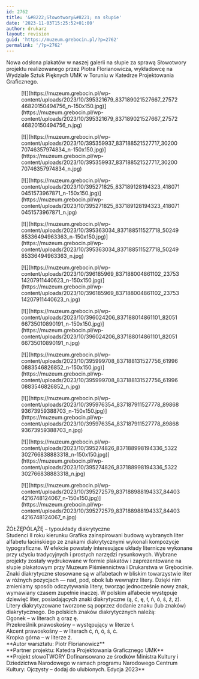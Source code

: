 ```yaml
---
id: 2762
title: '&#8222;Słowotwory&#8221; na słupie'
date: '2023-11-03T15:25:52+01:00'
author: drukarz
layout: revision
guid: 'https://muzeum.grebocin.pl/?p=2762'
permalink: '/?p=2762'
---
```


<div class="" dir="auto"><div class="x1iorvi4 x1pi30zi x1l90r2v x1swvt13" data-ad-comet-preview="message" data-ad-preview="message" id=":r51:"><div class="x78zum5 xdt5ytf xz62fqu x16ldp7u"><div class="xu06os2 x1ok221b"><div class="xdj266r x11i5rnm xat24cr x1mh8g0r x1vvkbs x126k92a"><div dir="auto">Nowa odsłona plakatów w naszej galerii na słupie za sprawą Słowotwory projektu realizowanego przez <span class="xt0psk2">Piotra Florianowicza</span>, wykładowcę na Wydziale Sztuk Pięknych UMK w Toruniu w Katedrze Projektowania Graficznego.</div></div><div dir="auto"></div></div></div><div dir="auto"></div><div class="x78zum5 xdt5ytf xz62fqu x16ldp7u"><div class="xu06os2 x1ok221b"><div dir="auto"><div class="gallery galleryid-2762 gallery-columns-5 gallery-size-thumbnail" id="gallery-1181"><figure class="gallery-item"><div class="gallery-icon portrait"> [![](https://muzeum.grebocin.pl/wp-content/uploads/2023/10/395321679_837189021527667_2757246820150494756_n-150x150.jpg)](https://muzeum.grebocin.pl/wp-content/uploads/2023/10/395321679_837189021527667_2757246820150494756_n.jpg) </div></figure><figure class="gallery-item"><div class="gallery-icon portrait"> [![](https://muzeum.grebocin.pl/wp-content/uploads/2023/10/395359937_837188521527717_3020070746357974834_n-150x150.jpg)](https://muzeum.grebocin.pl/wp-content/uploads/2023/10/395359937_837188521527717_3020070746357974834_n.jpg) </div></figure><figure class="gallery-item"><div class="gallery-icon portrait"> [![](https://muzeum.grebocin.pl/wp-content/uploads/2023/10/395271825_837189128194323_4180710451573967871_n-150x150.jpg)](https://muzeum.grebocin.pl/wp-content/uploads/2023/10/395271825_837189128194323_4180710451573967871_n.jpg) </div></figure><figure class="gallery-item"><div class="gallery-icon portrait"> [![](https://muzeum.grebocin.pl/wp-content/uploads/2023/10/395363034_837188511527718_5024985336494963363_n-150x150.jpg)](https://muzeum.grebocin.pl/wp-content/uploads/2023/10/395363034_837188511527718_5024985336494963363_n.jpg) </div></figure><figure class="gallery-item"><div class="gallery-icon portrait"> [![](https://muzeum.grebocin.pl/wp-content/uploads/2023/10/396185969_837188004861102_2375314207911440623_n-150x150.jpg)](https://muzeum.grebocin.pl/wp-content/uploads/2023/10/396185969_837188004861102_2375314207911440623_n.jpg) </div></figure><figure class="gallery-item"><div class="gallery-icon portrait"> [![](https://muzeum.grebocin.pl/wp-content/uploads/2023/10/396024206_837188014861101_8205166735010890191_n-150x150.jpg)](https://muzeum.grebocin.pl/wp-content/uploads/2023/10/396024206_837188014861101_8205166735010890191_n.jpg) </div></figure><figure class="gallery-item"><div class="gallery-icon portrait"> [![](https://muzeum.grebocin.pl/wp-content/uploads/2023/10/395999708_837188131527756_619960883546826852_n-150x150.jpg)](https://muzeum.grebocin.pl/wp-content/uploads/2023/10/395999708_837188131527756_619960883546826852_n.jpg) </div></figure><figure class="gallery-item"><div class="gallery-icon portrait"> [![](https://muzeum.grebocin.pl/wp-content/uploads/2023/10/395976354_837187911527778_8986893673959388703_n-150x150.jpg)](https://muzeum.grebocin.pl/wp-content/uploads/2023/10/395976354_837187911527778_8986893673959388703_n.jpg) </div></figure><figure class="gallery-item"><div class="gallery-icon portrait"> [![](https://muzeum.grebocin.pl/wp-content/uploads/2023/10/395274826_837188998194336_5322302766838883318_n-150x150.jpg)](https://muzeum.grebocin.pl/wp-content/uploads/2023/10/395274826_837188998194336_5322302766838883318_n.jpg) </div></figure><figure class="gallery-item"><div class="gallery-icon portrait"> [![](https://muzeum.grebocin.pl/wp-content/uploads/2023/10/395272579_837188988194337_844034216748124067_n-150x150.jpg)](https://muzeum.grebocin.pl/wp-content/uploads/2023/10/395272579_837188988194337_844034216748124067_n.jpg) </div></figure> </div></div><div dir="auto"></div><div class="x11i5rnm xat24cr x1mh8g0r x1vvkbs xtlvy1s x126k92a"><div dir="auto">ŻÓŁŻĘPÓLĄŻĘ – typoukłady diakrytyczne</div><div dir="auto">Studenci II roku kierunku Grafika zainspirowani budową wybranych liter alfabetu łacińskiego ze znakami diakrytycznymi wykonali kompozycje typograficzne. W efekcie powstały interesujące układy liternicze wykonane przy użyciu tradycyjnych i prostych narzędzi rysunkowych. Wybrane projekty zostały wydrukowane w formie plakatów i zaprezentowane na słupie plakatowym przy Muzeum Piśmiennictwa i Drukarstwa w Grębocinie.</div></div><div dir="auto"></div><div class="x11i5rnm xat24cr x1mh8g0r x1vvkbs xtlvy1s x126k92a"><div dir="auto">Znaki diakrytyczne stosowane są w alfabetach w bliskim towarzystwie liter w różnych pozycjach — nad, pod, obok lub wewnątrz litery. Dzięki nim zmieniamy sposób odczytywania litery, tworząc jednocześnie nowy znak, wymawiany czasem zupełnie inaczej. W polskim alfabecie występuje dziewięć liter, posiadających znaki diakrytyczne (ą, ć, ę, ł, ń, ó, ś, ź, ż). Litery diakrytyzowane tworzone są poprzez dodanie znaku (lub znaków) diakrytycznego. Do polskich znaków diakrytycznych należą:</div><div dir="auto">Ogonek – w literach ą oraz ę.</div><div dir="auto">Przekreślnik prawoskośny – występujący w literze ł.</div><div dir="auto">Akcent prawoskośny – w literach ć, ń, ó, ś, ć.</div><div dir="auto">Kropka górna – w literze ż.</div><div dir="auto"></div></div><div class="x11i5rnm xat24cr x1mh8g0r x1vvkbs xtlvy1s x126k92a"><div dir="auto">**Autor warsztatu: Piotr Florianowicz**</div><div dir="auto">**Partner projektu: Katedra Projektowania Graficznego UMK**</div></div><div class="x11i5rnm xat24cr x1mh8g0r x1vvkbs xtlvy1s x126k92a"><div dir="auto">**Projekt słowoTWORY Dofinansowano ze środków Ministra Kultury i Dziedzictwa Narodowego w ramach programu Narodowego Centrum Kultury: Ojczysty – dodaj do ulubionych. Edycja 2023**</div></div></div></div></div></div>
